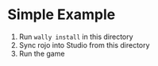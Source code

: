 # Simple Example

1. Run `wally install` in this directory
1. Sync rojo into Studio from this directory
1. Run the game
